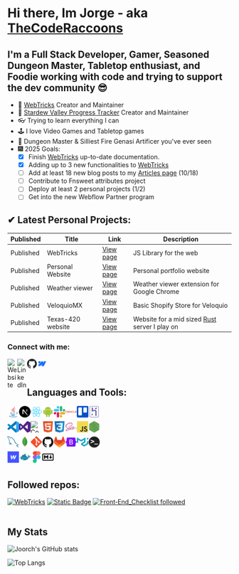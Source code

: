 
# Hi there, Im Jorge - aka [TheCodeRaccoons](https://www.thecoderaccoons.com/)

## I'm a Full Stack Developer, Gamer, Seasoned Dungeon Master, Tabletop enthusiast, and Foodie working with code and trying to support the dev community 😎
- 🎲 [WebTricks](https://www.thecoderaccoons.com/webtricks) Creator and Maintainer
- 🎲 [Stardew Valley Progress Tracker]()  Creator and Maintainer
- 👓 Trying to learn everything I can
- 🕹  I love Video Games and Tabletop games
- 🐉 Dungeon Master & Silliest Fire Genasi Artificer you've ever seen
- 🎆 2025 Goals:
  	- [x] Finish [WebTricks](https://www.thecoderaccoons.com/webtricks) up-to-date documentation.
	- [x] Adding up to 3 new functionalities to [WebTricks](https://www.thecoderaccoons.com/webtricks)
    - [ ] Add at least 18 new blog posts to my [Articles page](https://www.thecoderaccoons.com/blog) (10/18)
	- [ ] Contribute to Fnsweet attributes project 	
	- [ ] Deploy at least 2 personal projects (1/2)
	- [ ] Get into the new Webflow Partner program
	
## ✔ Latest Personal Projects:

| Published | Title | Link | Description | 
|--|--|--|--|
| Published | WebTricks | [View page](https://www.thecoderaccoons.com/WebTricks) | JS Library for the web |
| Published | Personal Website | [View page](https://www.thecoderaccoons.com) | Personal portfolio website |
| Published | Weather viewer | [View page](https://chromewebstore.google.com/detail/weather-viewer/hggpgkkiabldmmakjocjncifpieaephc) | Weather viewer extension for Google Chrome |
| Published | VeloquioMX | [View page](https://veloquio.mx/) | Basic Shopify Store for Veloquio |
| Published | Texas-420 website | [View page](https://texas-420.online/) | Website for a mid sized [Rust](https://rust.facepunch.com/) server I play on |

### Connect with me: 
[<img align="left" alt="Website" width="22px" src="https://github.com/JorchCortez/assets/blob/main/web-domain.png" />](https://www.thecoderaccoons.com)
[<img align="left" alt="LinkedIn" width="22px" src="https://cdn.jsdelivr.net/gh/devicons/devicon/icons/linkedin/linkedin-original.svg" />](https://www.linkedin.com/in/jacortezu)
[<img align="left" alt="GitHub" width="22px" src="https://github.com/JorchCortez/assets/blob/main/github.svg" />](https://github.com/JorchCortez)
[<img align="left" alt="FCC" width="22px" src="https://github.com/JorchCortez/assets/blob/main/webflow_icon.svg" />](https://www.freecodecamp.org/coderaccoons) 

<br> 
<br> 

## Languages and Tools:
<img align="left" alt="Java" width="26px" height="26px" src="https://github.com/devicons/devicon/blob/master/icons/java/java-original.svg" />
<img align="left" alt="NextJs" width="26px" height="26px" src="https://github.com/devicons/devicon/blob/master/icons/nextjs/nextjs-original.svg" />
<img align="left" alt="React" width="26px" height="26px" src="https://github.com/devicons/devicon/blob/master/icons/react/react-original.svg" />
<img align="left" alt="Android" width="26px" height="26px" src="https://github.com/devicons/devicon/blob/master/icons/android/android-original.svg" />
<img align="left" alt="Slack" width="26px" height="26px" src="https://github.com/devicons/devicon/blob/master/icons/slack/slack-original.svg" />
<img align="left" alt="Oracle" width="26px" height="26px" src="https://github.com/devicons/devicon/blob/master/icons/oracle/oracle-original.svg" />
<img align="left" alt="Trello" width="26px" height="26px" src="https://github.com/devicons/devicon/blob/master/icons/trello/trello-plain.svg" />
<img align="left" alt="Heroku" width="26px" height="26px" src="https://github.com/devicons/devicon/blob/master/icons/heroku/heroku-original.svg" /> 
<br/>
<br/>
<div>
	<img align="left" alt="VS Code" width="26px" height="26px" src="https://github.com/devicons/devicon/blob/master/icons/vscode/vscode-original.svg" /> 
	<img align="left" alt="VS" width="26px" height="26px" src="https://github.com/devicons/devicon/blob/master/icons/visualstudio/visualstudio-plain.svg" /> 
	<img align="left" alt="Codepen" width="26px" height="26px" src="https://cdn.jsdelivr.net/gh/devicons/devicon@latest/icons/codepen/codepen-original.svg" />
	<img align="left" alt="HTML5" width="26px" height="26px" src="https://github.com/devicons/devicon/blob/master/icons/html5/html5-original.svg" />
	<img align="left" alt="CSS3" width="26px" height="26px" src="https://github.com/devicons/devicon/blob/master/icons/css3/css3-original.svg" />
	<img align="left" alt="Sass" width="26px" height="26px" src="https://github.com/devicons/devicon/blob/master/icons/sass/sass-original.svg" />
	<img align="left" alt="JavaScript" width="26px" height="26px" src="https://github.com/devicons/devicon/blob/master/icons/javascript/javascript-original.svg" />
	<img align="left" alt="Node.js" width="26px" height="26px" src="https://github.com/devicons/devicon/blob/master/icons/nodejs/nodejs-plain.svg" />
</div>
<br/>
<br/>
<div>
	<img align="left" alt="MySQL" width="26px" height="26px" src="https://github.com/devicons/devicon/blob/master/icons/mysql/mysql-original.svg" />
	<img align="left" alt="MongoDB" width="26px" height="26px" src="https://github.com/devicons/devicon/blob/master/icons/mongodb/mongodb-original.svg" />
	<img align="left" alt="Git" width="26px" height="26px" src="https://github.com/devicons/devicon/blob/master/icons/git/git-original.svg" />
	<img align="left" alt="GitHub" width="26px" height="26px" src="https://github.com/devicons/devicon/blob/master/icons/github/github-original.svg" />
	<img align="left" alt="GitLab" width="26px" height="26px" src="https://github.com/devicons/devicon/blob/master/icons/gitlab/gitlab-original.svg" />
	<img align="left" alt="Bootstrap" width="26px" height="26px" src="https://github.com/devicons/devicon/blob/master/icons/bootstrap/bootstrap-original.svg" />
	<img align="left" alt="Material" width="26px" height="26px" src="https://github.com/devicons/devicon/blob/master/icons/materialui/materialui-plain.svg" />
<img align="left" alt="Terminal" width="26px" height="26px" src="https://raw.githubusercontent.com/github/explore/80688e429a7d4ef2fca1e82350fe8e3517d3494d/topics/terminal/terminal.png" />
</div>
<br/>
<br/>
<div>
	<img align="left" alt="Webflow" width="26px" height="26px" src="https://raw.githubusercontent.com/devicons/devicon/1119b9f84c0290e0f0b38982099a2bd027a48bf1/icons/webflow/webflow-original.svg" />
	<img align="left" alt="Docker" width="26px" height="26px" src="https://github.com/devicons/devicon/blob/master/icons/docker/docker-original.svg" />
	<img align="left" alt="Figma" width="26px" height="26px" src="https://github.com/devicons/devicon/blob/master/icons/figma/figma-original.svg" />
	<img align="left" alt="Markdown" width="26px" height="26px" src="https://github.com/devicons/devicon/blob/master/icons/markdown/markdown-original.svg" />
</div>

<br>
<br> 

## Followed repos:
[![WebTricks](https://img.shields.io/badge/WebTricks-maintainer-blue)](https://github.com/TheCodeRaccoons/WebTricks)
[![Static Badge](https://img.shields.io/badge/Devicons-contributor-orange)](https://github.com/devicons/devicon)
[![Front‑End_Checklist followed](https://img.shields.io/badge/Front‑End_Checklist-followed-brightgreen.svg)](https://github.com/thedaviddias/Front-End-Checklist/)
<br>
<br>
## My Stats

![Joorch's GitHub stats](https://github-readme-stats-rouge-seven-22.vercel.app/api?username=JorchCortez&count_private=true&show_icons=true&theme=radical)

![Top Langs](https://github-readme-stats-rouge-seven-22.vercel.app/api/top-langs/?username=JorchCortez&layout=compact&langs_count=10&theme=radical&count_private=true&exclude_repo=Shroomdots&hide=ShaderLab,HLSL)
